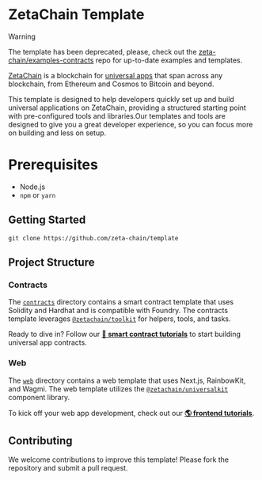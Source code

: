 # ZetaChain Template

> [!WARNING]  
> The template has been deprecated, please, check out the [zeta-chain/examples-contracts](https://github.com/zeta-chain/example-contracts) repo for up-to-date examples and templates.

[ZetaChain](https://www.zetachain.com) is a blockchain for [universal
apps](https://www.zetachain.com/docs/developers/apps/intro/) that span across
any blockchain, from Ethereum and Cosmos to Bitcoin and beyond.

This template is designed to help developers quickly set up and build universal
applications on ZetaChain, providing a structured starting point with
pre-configured tools and libraries.Our templates and tools are designed to give
you a great developer experience, so you can focus more on building and less on
setup.

# Prerequisites

- Node.js
- `npm` or `yarn`

## Getting Started

```
git clone https://github.com/zeta-chain/template
```

## Project Structure

### Contracts

The [`contracts`](contracts) directory contains a smart contract template that
uses Solidity and Hardhat and is compatible with Foundry. The contracts template
leverages [`@zetachain/toolkit`](https://github.com/zeta-chain/toolkit) for
helpers, tools, and tasks.

Ready to dive in? Follow our [**🚀 smart contract
tutorials**](https://www.zetachain.com/docs/developers/tutorials/intro/) to
start building universal app contracts.

### Web

The [`web`](web) directory contains a web template that uses Next.js,
RainbowKit, and Wagmi. The web template utilizes the
[`@zetachain/universalkit`](https://github.com/zeta-chain/universalkit)
component library.

To kick off your web app development, check out our [**🌎 frontend
tutorials**](https://www.zetachain.com/docs/developers/frontend/universalkit/).

## Contributing

We welcome contributions to improve this template! Please fork the repository
and submit a pull request.
